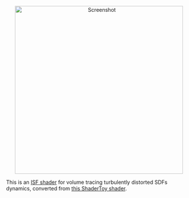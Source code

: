 <p align="center">
  <img width="456" alt="Screenshot" src="https://github.com/user-attachments/assets/80aabc87-5923-4893-a3f7-705b41987789" />
</p>

This is an [ISF shader](https://isf.video) for volume tracing turbulently
distorted SDFs dynamics, converted from
[this ShaderToy shader](https://www.shadertoy.com/view/W3SSRm).

